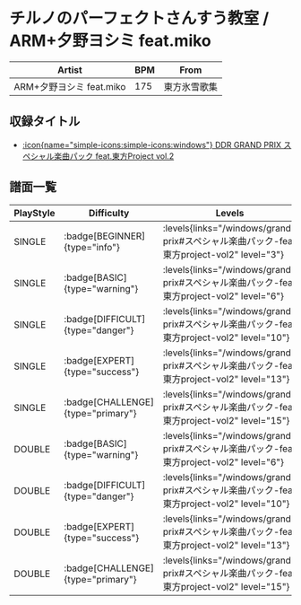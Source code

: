 # チルノのパーフェクトさんすう教室 / ARM+夕野ヨシミ feat.miko

|Artist|BPM|From|
|------|---|----|
|ARM+夕野ヨシミ feat.miko|175|東方氷雪歌集|

## 収録タイトル

- [:icon{name="simple-icons:simple-icons:windows"} DDR GRAND PRIX スペシャル楽曲パック feat.東方Project vol.2](/windows/grand-prix#スペシャル楽曲パック-feat東方project-vol2)

## 譜面一覧

|PlayStyle|Difficulty|Levels|Notes|Movie|
|---------|----------|------|-----|-----|
|SINGLE| :badge[BEGINNER]{type="info"}| :levels{links="/windows/grand-prix#スペシャル楽曲パック-feat東方project-vol2" level="3"}|109/35||
|SINGLE| :badge[BASIC]{type="warning"}| :levels{links="/windows/grand-prix#スペシャル楽曲パック-feat東方project-vol2" level="6"}|209/29||
|SINGLE| :badge[DIFFICULT]{type="danger"}| :levels{links="/windows/grand-prix#スペシャル楽曲パック-feat東方project-vol2" level="10"}|309/60||
|SINGLE| :badge[EXPERT]{type="success"}| :levels{links="/windows/grand-prix#スペシャル楽曲パック-feat東方project-vol2" level="13"}|409/30||
|SINGLE| :badge[CHALLENGE]{type="primary"}| :levels{links="/windows/grand-prix#スペシャル楽曲パック-feat東方project-vol2" level="15"}|609/20||
|DOUBLE| :badge[BASIC]{type="warning"}| :levels{links="/windows/grand-prix#スペシャル楽曲パック-feat東方project-vol2" level="6"}|209/29||
|DOUBLE| :badge[DIFFICULT]{type="danger"}| :levels{links="/windows/grand-prix#スペシャル楽曲パック-feat東方project-vol2" level="10"}|309/60||
|DOUBLE| :badge[EXPERT]{type="success"}| :levels{links="/windows/grand-prix#スペシャル楽曲パック-feat東方project-vol2" level="13"}|409/30||
|DOUBLE| :badge[CHALLENGE]{type="primary"}| :levels{links="/windows/grand-prix#スペシャル楽曲パック-feat東方project-vol2" level="15"}|609/20||
